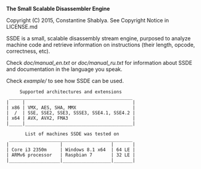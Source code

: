 **The Small Scalable Disassembler Engine**

Copyright (C) 2015, Constantine Shablya. See Copyright Notice in LICENSE.md

SSDE is a small, scalable disassembly stream engine, purposed to analyze
machine code and retrieve information on instructions (their length, opcode,
correctness, etc).

Check *doc/manual_en.txt* or *doc/manual_ru.txt* for information about SSDE
and documentation in the language you speak.

Check *example/* to see how SSDE can be used.

         Supported architectures and extensions
	 ______________________________________________
	|     |                                        |
	| x86 | VMX, AES, SHA, MMX                     |
	|  /  | SSE, SSE2, SSE3, SSSE3, SSE4.1, SSE4.2 |
	| x64 | AVX, AVX2, FMA3                        |
	|_____|________________________________________|

           List of machines SSDE was tested on
	 ______________________________________________
	|                   |                  |       |
	| Core i3 2350m     | Windows 8.1 x64  | 64 LE |
	| ARMv6 processor   | Raspbian 7       | 32 LE |
	|___________________|__________________|_______|
